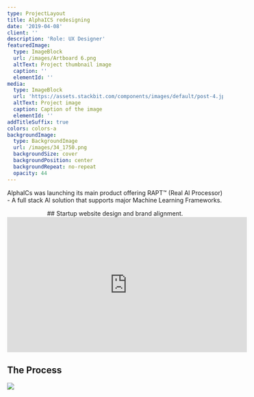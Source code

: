 ```yaml
---
type: ProjectLayout
title: AlphaICS redesigning
date: '2019-04-08'
client: ''
description: 'Role: UX Designer'
featuredImage:
  type: ImageBlock
  url: /images/Artboard 6.png
  altText: Project thumbnail image
  caption: ''
  elementId: ''
media:
  type: ImageBlock
  url: 'https://assets.stackbit.com/components/images/default/post-4.jpeg'
  altText: Project image
  caption: Caption of the image
  elementId: ''
addTitleSuffix: true
colors: colors-a
backgroundImage:
  type: BackgroundImage
  url: /images/34_1750.png
  backgroundSize: cover
  backgroundPosition: center
  backgroundRepeat: no-repeat
  opacity: 44
---
```

AlphalCs was launching its main product offering RAPT™ (Real Al Processor) - A full stack Al solution that supports major Machine Learning Frameworks.

<div style="text-align: center">## Startup website design and brand alignment.</div>

<iframe width="560" height="315" src="https://www.youtube.com/embed/MPQPjDMFyVM?si=FnU-ThdLZ3ors0YK" title="YouTube video player" frameborder="0" allow="accelerometer; autoplay; clipboard-write; encrypted-media; gyroscope; picture-in-picture; web-share" referrerpolicy="strict-origin-when-cross-origin" allowfullscreen></iframe>

## The Process

![](https://mir-s3-cdn-cf.behance.net/project_modules/source/54f97978635027.5cab131359e6f.jpg)

